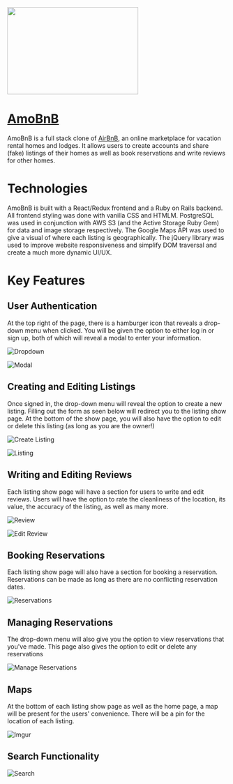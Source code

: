 <img width="300" height="200" src="https://raw.githubusercontent.com/echin522/amoGuS/main/app/assets/images/amogus_logo.png" >

# [AmoBnB](https://amobnb.herokuapp.com/#/)

AmoBnB is a full stack clone of [AirBnB](https://www.airbnb.com/), an online marketplace for vacation rental homes and lodges. It allows users to create accounts and share (fake) listings of their homes as well as book reservations and write reviews for other homes. 

# Technologies

AmoBnB is built with a React/Redux frontend and a Ruby on Rails backend. All frontend styling was done with vanilla CSS and HTMLM. PostgreSQL was used in conjunction with AWS S3 (and the Active Storage Ruby Gem) for data and image storage respectively. The Google Maps API was used to give a visual of where each listing is geographically. The jQuery library was used to improve website responsiveness and simplify DOM traversal and create a much more dynamic UI/UX.

# Key Features

## User Authentication

At the top right of the page, there is a hamburger icon that reveals a drop-down menu when clicked. You will be given the option to either log in or sign up, both of which will reveal a modal to enter your information.

![Dropdown](https://i.imgur.com/sTKEFXo.png[/img])

![Modal](https://i.imgur.com/fPRfQjZ.png[/img])

## Creating and Editing Listings

Once signed in, the drop-down menu will reveal the option to create a new listing. Filling out the form as seen below will redirect you to the listing show page. At the bottom of the show page, you will also have the option to edit or delete this listing (as long as you are the owner!)

![Create Listing](https://i.imgur.com/ASJrIaJ.png[/img])

![Listing](https://i.imgur.com/MBBUBVD.png[/img])

## Writing and Editing Reviews

Each listing show page will have a section for users to write and edit reviews. Users will have the option to rate the cleanliness of the location, its value, the accuracy of the listing, as well as many more.

![Review](https://i.imgur.com/KBm7CdN.png[/img])

![Edit Review](https://i.imgur.com/n5G6e5Y.png[/img])

## Booking Reservations

Each listing show page will also have a section for booking a reservation. Reservations can be made as long as there are no conflicting reservation dates.

![Reservations](https://i.imgur.com/Zp0K9Ub.png[/img])

## Managing Reservations

The drop-down menu will also give you the option to view reservations that you've made. This page also gives the option to edit or delete any reservations

![Manage Reservations](https://i.imgur.com/drFqd5o.png[/img])

## Maps

At the bottom of each listing show page as well as the home page, a map will be present for the users' convenience. There will be a pin for the location of each listing.

![Imgur](https://i.imgur.com/dLu1kFX.png[/img])

## Search Functionality

![Search](https://i.imgur.com/TcoErDV.png[/img])
